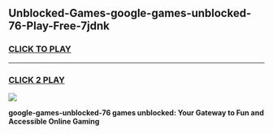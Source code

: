 
## Unblocked-Games-google-games-unblocked-76-Play-Free-7jdnk
<h3>
<a href="https://premium76.site?title=google-games-unblocked-76&ref=09A">CLICK TO PLAY</a></h3>
<hr>

<h3>
<a href="https://premium76.site?title=google-games-unblocked-76&ref=09A">CLICK 2 PLAY</a>
  
</h3>

<a href="https://premium76.site?title=google-games-unblocked-76&ref=09A"><img src="https://clearcache.store/games.png"></a>


**google-games-unblocked-76 games unblocked: Your Gateway to Fun and Accessible Online Gaming**
